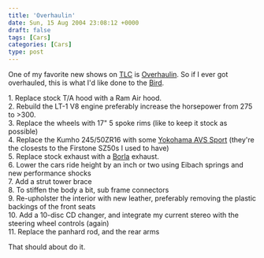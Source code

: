 ```yaml
---
title: 'Overhaulin'
date: Sun, 15 Aug 2004 23:08:12 +0000
draft: false
tags: [Cars]
categories: [Cars]
type: post
---
```


One of my favorite new shows on [TLC](http://tlc.discovery.com/) is [Overhaulin](http://tlc.discovery.com/fansites/overhaulin/overhaulin.html). So if I ever got overhauled, this is what I'd like done to the [Bird](http://jroller.com/page/jmrodri/20040815).

1\. Replace stock T/A hood with a Ram Air hood.  
2\. Rebuild the LT-1 V8 engine preferably increase the horsepower from 275 to >300.  
3\. Replace the wheels with 17" 5 spoke rims (like to keep it stock as possible)  
4\. Replace the Kumho 245/50ZR16 with some [Yokohama AVS Sport](http://www.tirerack.com/tires/tires.jsp?tireMake=Yokohama&tireModel=AVS+Sport&vehicleSearch=false&partnum=74WR7AVSS&fromCompare1=yes) (they're the closests to the Firstone SZ50s I used to have)  
5\. Replace stock exhaust with a [Borla](http://www.borla.com/automotive/?make=PONTIAC&vehicle=TRANS+AM&model=5.7L+V8+AT%2FMT&year=1993-95) exhaust.  
6\. Lower the cars ride height by an inch or two using Eibach springs and new performance shocks  
7\. Add a strut tower brace  
8\. To stiffen the body a bit, sub frame connectors  
9\. Re-upholster the interior with new leather, preferably removing the plastic backings of the front seats  
10\. Add a 10-disc CD changer, and integrate my current stereo with the steering wheel controls (again)  
11\. Replace the panhard rod, and the rear arms

That should about do it.